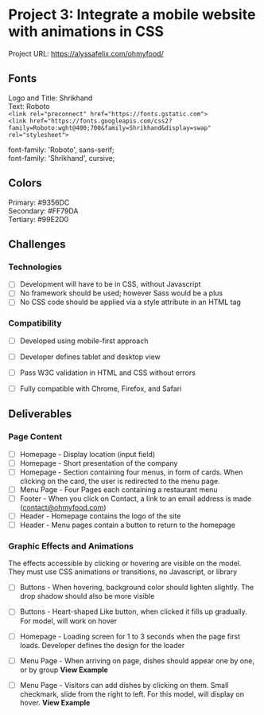 # Project 3: Integrate a mobile website with animations in CSS
Project URL: https://alyssafelix.com/ohmyfood/


## Fonts
Logo and Title: Shrikhand<br/>
Text:           Roboto<br/>
`<link rel="preconnect" href="https://fonts.gstatic.com">`<br/>
`<link href="https://fonts.googleapis.com/css2?family=Roboto:wght@400;700&family=Shrikhand&display=swap" rel="stylesheet">`<br/>

font-family: 'Roboto', sans-serif;<br/>
font-family: 'Shrikhand', cursive;<br/>


## Colors
Primary:   #9356DC<br/>
Secondary: #FF79DA<br/>
Tertiary:  #99E2D0<br/>


## Challenges

### Technologies
- [ ] Development will have to be in CSS, without Javascript
- [ ] No framework should be used; however Sass would be a plus
- [ ] No CSS code should be applied via a style attribute in an HTML tag

### Compatibility
- [ ] Developed using mobile-first approach
- [ ] Developer defines tablet and desktop view
- [ ] Pass W3C validation in HTML and CSS without errors
- [ ] Fully compatible with Chrome, Firefox, and Safari


## Deliverables

### Page Content
- [ ] Homepage - Display location (input field)
- [ ] Homepage - Short presentation of the company
- [ ] Homepage - Section containing four menus, in form of cards. When clicking on the card, the user is redirected to the menu page.
- [ ] Menu Page - Four Pages each containing a restaurant menu
- [ ] Footer - When you click on Contact, a link to an email address is made (contact@ohmyfood.com)
- [ ] Header - Homepage contains the logo of the site
- [ ] Header - Menu pages contain a button to return to the homepage

### Graphic Effects and Animations
The effects accessible by clicking or hovering are visible on the model. They must use CSS animations or transitions, no Javascript, or library <br/>
- [ ] Buttons - When hovering, background color should lighten slightly. The drop shadow should also be more visible
- [ ] Buttons - Heart-shaped Like button, when clicked it fills up gradually. For model, will work on hover
- [ ] Homepage - Loading screen for 1 to 3 seconds when the page first loads. Developer defines the design for the loader
- [ ] Menu Page - When arriving on page, dishes should appear one by one, or by group **View Example**
- [ ] Menu Page - Visitors can add dishes by clicking on them. Small checkmark, slide from the right to left. For this model, will display on hover. **View Example**


